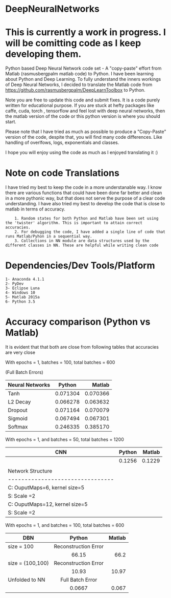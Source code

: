 # DeepNeuralNetworks
# This is currently a work in progress. I will be comitting code as I keep developing them.

Python based Deep Neural Network code set - A "copy-paste" effort from Matlab  (rasmusbergpalm matlab code) to Python.
I have been learning about Python and Deep Learning. To fully understand the inners workings of Deep Neural Networks, 
I decided to translate the Matlab code from https://github.com/rasmusbergpalm/DeepLearnToolbox to Python.

Note you are free to update this code and submit fixes. It is a code purely written for educational purpose. 
If you are stuck at hefty packages like caffe, cuda, torch , tensorflow and feel lost with deep neural networks, 
then the matlab version of the code or this python version is where you should start.

Please note that I have tried as much as possible to produce a "Copy-Paste" version of the code, despite that, 
you will find many code differences. Like handling of overlfows, logs, exponentials and classes. 

I hope you will enjoy using the code as much as I enjoyed translating it :)

# Note on code Translations
I have tried my best to keep the code in a more understanable way. I know there are various functions that could have been done far better and clean in a more pythonic way, but that does not serve the purpose of a clear code understanding. I have also tried my best to develop the code that is close to matlab in terms of accuracy.

        1. Random states for both Python and Matlab have been set using the 'twister' algorithm. This is important to attain correct accuracies.	
        2. For debugging the code, I have added a single line of code that runs Matlab/Pyhon in a sequential way.
        3. Collections in NN module are data structures used by the different classes in NN. These are helpful while writing clean code
 	 
# Dependencies/Dev Tools/Platform
	1- Anaconda 4.1.1
	2- PyDev
	3- Eclipse Luna
	4- Windows 10
	5- Matlab 2015a
	6- Python 3.5

# Accuracy comparison (Python vs Matlab)
It is evident that that both are close from following tables that accuracies are very close


With epochs = 1,  batches = 100, total batches = 600

(Full Batch Errors) 

| Neural Networks        | Python          | Matlab   |
| ---------------------- |:---------------:| --------:|
| Tanh                   | 0.071304        | 0.070366 | 
| L2 Decay		         | 0.066278        | 0.063632 | 
| Dropout		         | 0.071164        | 0.070079 | 
| Sigmoid		         | 0.067494        | 0.067301 | 
| Softmax		         | 0.246335        | 0.385170 |


With epochs = 1,  and batches = 50, total batches = 1200  

| CNN                            | Python          | Matlab   |
| ------------------------------ |:---------------:| --------:|
| 				                 | 0.1256          | 0.1229   |
|                                |                            |
| Network Structure              | 
|--------------------------------|
| C: OuputMaps=6, kernel size=5  |
| S: Scale =2        			 |
| C: OuputMaps=12, kernel size=5 | 
| S: Scale =2                    |  

With epochs = 1,  and batches = 100, total batches = 600  

| DBN                            | Python        | Matlab     |
| ------------------------------ |:-------------:| ----------:|
| size = 100	                 |    Reconstruction Error    |	
|                                |  66.15        | 66.2       |
| size = (100,100)               |    Reconstruction Error    |
|                                |  10.93        | 10.97      | 
| Unfolded to NN                 |    Full Batch Error        |	 					             
|								 |	0.0667		 | 0.067      |	
